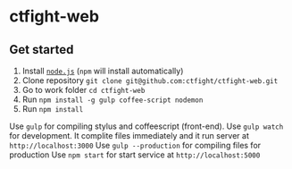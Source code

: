# ctfight-web

## Get started
1. Install [`node.js`](https://nodejs.org) (`npm` will install automatically)
2. Clone repository `git clone git@github.com:ctfight/ctfight-web.git`
3. Go to work folder `cd ctfight-web`
4. Run `npm install -g gulp coffee-script nodemon`
5. Run `npm install`

Use `gulp` for compiling stylus and coffeescript (front-end).
Use `gulp watch` for development. It complite files immediately and it run server at `http://localhost:3000`
Use `gulp --production` for compiling files for production
Use `npm start` for start service at `http://localhost:5000`